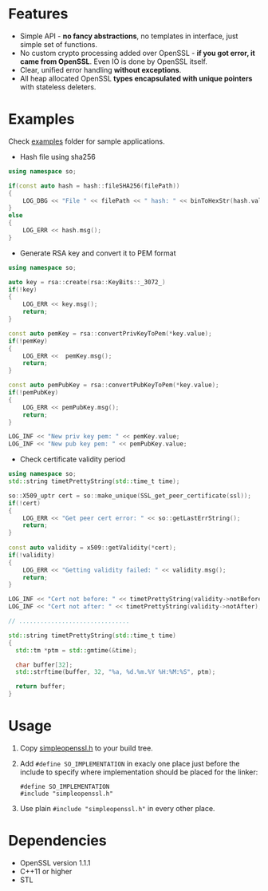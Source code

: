 # Features
* Simple API - **no fancy abstractions**, no templates in interface, just simple set of functions.
* No custom crypto processing added over OpenSSL - **if you got error, it came from OpenSSL**. Even IO is done by OpenSSL itself.
* Clear, unified error handling **without exceptions**.
* All heap allocated OpenSSL **types encapsulated with unique pointers** with stateless deleters.

# Examples
Check [examples](https://github.com/pdy/simpleopenssl/tree/master/examples) folder for sample applications.

* Hash file using sha256
```cpp
using namespace so;

if(const auto hash = hash::fileSHA256(filePath))
{
    LOG_DBG << "File " << filePath << " hash: " << binToHexStr(hash.value);
}
else
{
    LOG_ERR << hash.msg();
}

```
* Generate RSA key and convert it to PEM format
```cpp
using namespace so;

auto key = rsa::create(rsa::KeyBits::_3072_)
if(!key)
{
    LOG_ERR << key.msg();
    return;
}

const auto pemKey = rsa::convertPrivKeyToPem(*key.value);
if(!pemKey)
{
    LOG_ERR <<  pemKey.msg();
    return;
}

const auto pemPubKey = rsa::convertPubKeyToPem(*key.value);
if(!pemPubKey)
{
    LOG_ERR << pemPubKey.msg();
    return;
}

LOG_INF << "New priv key pem: " << pemKey.value;
LOG_INF << "New pub key pem: " << pemPubKey.value;
```
* Check certificate validity period
```cpp
using namespace so;
std::string timetPrettyString(std::time_t time);

so::X509_uptr cert = so::make_unique(SSL_get_peer_certificate(ssl));
if(!cert)
{
    LOG_ERR << "Get peer cert error: " << so::getLastErrString();
    return;
}
  
const auto validity = x509::getValidity(*cert);
if(!validity)
{
    LOG_ERR << "Getting validity failed: " << validity.msg();
    return;
}

LOG_INF << "Cert not before: " << timetPrettyString(validity->notBefore);
LOG_INF << "Cert not after: " << timetPrettyString(validity->notAfter);

// ...............................

std::string timetPrettyString(std::time_t time)
{
  std::tm *ptm = std::gmtime(&time);

  char buffer[32];
  std::strftime(buffer, 32, "%a, %d.%m.%Y %H:%M:%S", ptm);

  return buffer;
}
```

# Usage
1. Copy [simpleopenssl.h](https://raw.githubusercontent.com/severalgh/simpleopenssl/master/include/simpleopenssl/simpleopenssl.h) to your build tree.
2. Add ```#define SO_IMPLEMENTATION``` in exacly one place just before the include to specify where implementation should be placed for the linker:

    ```
    #define SO_IMPLEMENTATION
    #include "simpleopenssl.h"
    ```
    
3. Use plain ```#include "simpleopenssl.h"``` in every other place.
 
# Dependencies
* OpenSSL version 1.1.1 
* C++11 or higher
* STL


